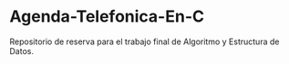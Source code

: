 # Agenda-Telefonica-En-C
Repositorio de reserva para el trabajo final de Algoritmo y Estructura de Datos.
